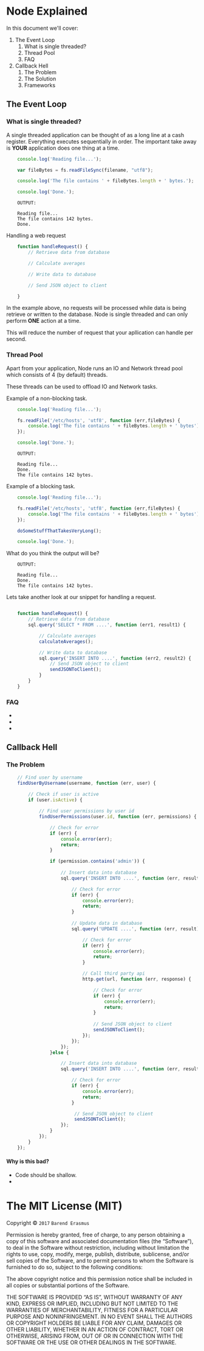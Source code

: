 # Node Explained

In this document we'll cover:

1. The Event Loop
    1. What is single threaded?
    2. Thread Pool
    3. FAQ
2. Callback Hell
    1. The Problem
    2. The Solution
    3. Frameworks

## The Event Loop

### What is single threaded?

A single threaded application can be thought of as a long line at a cash register. Everything executes sequentially in order. The important take away is **YOUR** application does one thing at a time.

```javascript
    console.log('Reading file...');

    var fileBytes = fs.readFileSync(filename, "utf8");

    console.log('The file contains ' + fileBytes.length + ' bytes.');

    console.log('Done.');
```

```
    OUTPUT:

    Reading file...
    The file contains 142 bytes.
    Done.
```

Handling a web request

```javascript
    function handleRequest() {
        // Retrieve data from database

        // Calculate averages

        // Write data to database

        // Send JSON object to client

    }
```

In the example above, no requests will be processed while data is being retrieve or written to the database. Node is single threaded and can only perform **ONE** action at a time. 

This will reduce the number of request that your apllication can handle per second.

### Thread Pool

Apart from your application, Node runs an IO and Network thread pool which consists of 4 (by default) threads.

These threads can be used to offload IO and Network tasks.

Example of a non-blocking task.

```javascript
    console.log('Reading file...');

    fs.readFile('/etc/hosts', 'utf8', function (err,fileBytes) {
        console.log('The file contains ' + fileBytes.length + ' bytes');
    });

    console.log('Done.');
```

```
    OUTPUT:
    
    Reading file...
    Done.
    The file contains 142 bytes.
```

Example of a blocking task.

```javascript
    console.log('Reading file...');

    fs.readFile('/etc/hosts', 'utf8', function (err,fileBytes) {
        console.log('The file contains ' + fileBytes.length + ' bytes');
    });

    doSomeStuffThatTakesVeryLong();

    console.log('Done.');
```

What do you think the output will be?


```
    OUTPUT:
    
    Reading file...
    Done.
    The file contains 142 bytes.
```

Lets take another look at our snippet for handling a request.

```javascript

    function handleRequest() {
        // Retrieve data from database
        sql.query('SELECT * FROM ....', function (err1, result1) {

            // Calculate averages
            calculateAverages();

            // Write data to database
            sql.query('INSERT INTO ....', function (err2, result2) {
                // Send JSON object to client
                sendJSONToClient();
            }
        }
    }
```

### FAQ

*
*
*


## Callback Hell

### The Problem

```javascript
    // Find user by username
    findUserByUsername(username, function (err, user) {
        
        // Check if user is active
        if (user.isActive) {

            // Find user permissions by user id
            findUserPermissions(user.id, function (err, permissions) {

                // Check for error
                if (err) {
                    console.error(err);
                    return;
                }

                if (permission.contains('admin')) {
                    
                    // Insert data into database
                    sql.query('INSERT INTO ....', function (err, result) {

                        // Check for error
                        if (err) {
                            console.error(err);
                            return;
                        }
                        
                        // Update data in database
                        sql.query('UPDATE ....', function (err, result) {

                            // Check for error
                            if (err) {
                                console.error(err);
                                return;
                            }

                            // Call third party api
                            http.get(url, function (err, response) {

                                // Check for error
                                if (err) {
                                    console.error(err);
                                    return;
                                }
                                
                                // Send JSON object to client
                                sendJSONToClient();
                            });
                        });
                    });
                }else {

                    // Insert data into database
                    sql.query('INSERT INTO ....', function (err, result) {

                        // Check for error
                        if (err) {
                            console.error(err);
                            return;
                        }

                         // Send JSON object to client
                         sendJSONToClient();
                    });
                }
            });
        }
    });

```

#### Why is this bad?

* Code should be shallow.
* 


The MIT License (MIT)
=====================

Copyright © `2017` `Barend Erasmus`

Permission is hereby granted, free of charge, to any person
obtaining a copy of this software and associated documentation
files (the “Software”), to deal in the Software without
restriction, including without limitation the rights to use,
copy, modify, merge, publish, distribute, sublicense, and/or sell
copies of the Software, and to permit persons to whom the
Software is furnished to do so, subject to the following
conditions:

The above copyright notice and this permission notice shall be
included in all copies or substantial portions of the Software.

THE SOFTWARE IS PROVIDED “AS IS”, WITHOUT WARRANTY OF ANY KIND,
EXPRESS OR IMPLIED, INCLUDING BUT NOT LIMITED TO THE WARRANTIES
OF MERCHANTABILITY, FITNESS FOR A PARTICULAR PURPOSE AND
NONINFRINGEMENT. IN NO EVENT SHALL THE AUTHORS OR COPYRIGHT
HOLDERS BE LIABLE FOR ANY CLAIM, DAMAGES OR OTHER LIABILITY,
WHETHER IN AN ACTION OF CONTRACT, TORT OR OTHERWISE, ARISING
FROM, OUT OF OR IN CONNECTION WITH THE SOFTWARE OR THE USE OR
OTHER DEALINGS IN THE SOFTWARE.

    